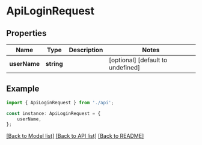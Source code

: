# ApiLoginRequest


## Properties

Name | Type | Description | Notes
------------ | ------------- | ------------- | -------------
**userName** | **string** |  | [optional] [default to undefined]

## Example

```typescript
import { ApiLoginRequest } from './api';

const instance: ApiLoginRequest = {
    userName,
};
```

[[Back to Model list]](../README.md#documentation-for-models) [[Back to API list]](../README.md#documentation-for-api-endpoints) [[Back to README]](../README.md)
